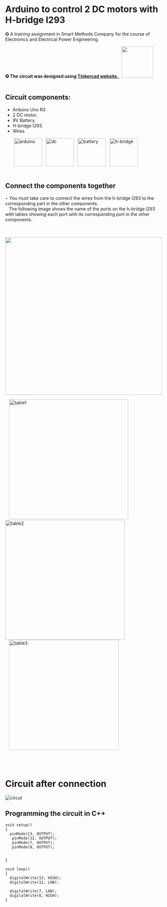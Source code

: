 # Arduino to control 2 DC motors with H-bridge l293
✪ A training assignment in Smart Methods Company for the course of Electronics and Electrical Power Engineering.
**<div>✪ The circuit was designed using <a href=https://www.tinkercad.com/dashboard>Tinkercad website. </a> &nbsp; <img width="100" src="https://user-images.githubusercontent.com/52053143/127372588-fb30e614-62b4-4f9a-bda3-eaf2061234e0.png"> </div> <br> </div>**
 ## Circuit components:
 * Arduino Uno R3.
 * 2 DC motor.
 * 9V Battery.
 * H-bridge l293.
 * Wires

&nbsp;&nbsp;&nbsp;&nbsp;&nbsp;&nbsp; <img alt="arduino" width="90"  src="https://user-images.githubusercontent.com/52053143/128624919-36387765-59f1-42aa-8810-708922a582a6.png"> &nbsp;&nbsp;<img width="90" alt="dc" src="https://user-images.githubusercontent.com/52053143/128624921-a13e9bbc-2d92-42c4-8fb0-56409430e547.png">&nbsp;&nbsp; <img width="90" alt="battery" src="https://user-images.githubusercontent.com/52053143/128624929-686e9623-274c-4915-a45e-cf9f26a439d1.png">&nbsp;&nbsp; <img width="90" alt="h-bridge" src="https://user-images.githubusercontent.com/52053143/128624931-044f34f4-0ac4-4d6e-8f1a-71ef82cf4a68.png">
<br><br>

## Connect the components together
⋆ You must take care to connect the wires from the h-bridge l293 to the corresponding part in the other components.<br>
&nbsp;&nbsp;&nbsp;The following image shows the name of the ports on the h-bridge l293 with tables showing each port with its corresponding port in the other components.
<br><br>

&nbsp;&nbsp;&nbsp;&nbsp;&nbsp;&nbsp;&nbsp;&nbsp;&nbsp;&nbsp;&nbsp;&nbsp;&nbsp;&nbsp;&nbsp;&nbsp;&nbsp;&nbsp;&nbsp;&nbsp;&nbsp;&nbsp;&nbsp;&nbsp;&nbsp;&nbsp;&nbsp;&nbsp;&nbsp;&nbsp;&nbsp;&nbsp;&nbsp;&nbsp;&nbsp;&nbsp;&nbsp;&nbsp;&nbsp;&nbsp;&nbsp;&nbsp;<img width="500" src="https://user-images.githubusercontent.com/52053143/128626023-53d7d8d9-e364-4c17-b7c4-b842eebb2130.png">


&nbsp;&nbsp;&nbsp;<img width="380" alt="table1" src="https://user-images.githubusercontent.com/52053143/128627598-bbc9b96f-ed70-48bc-949c-b83e2e3f50ba.png"> &nbsp;&nbsp;&nbsp;&nbsp;&nbsp;&nbsp;&nbsp;&nbsp;&nbsp;&nbsp;&nbsp;&nbsp;&nbsp;&nbsp;&nbsp;<img width="380" alt="table2" src="https://user-images.githubusercontent.com/52053143/128627599-f0a1421a-bee1-453b-98e2-4c5361643b39.png"> <br>
&nbsp;&nbsp;&nbsp;<img width="350" alt="table3" src="https://user-images.githubusercontent.com/52053143/128627601-93e7e294-8e55-4202-bbdc-4db46e1784c5.png">




<br> <br>


# Circuit after connection
![circut](https://user-images.githubusercontent.com/52053143/128625895-215c4d46-7342-49d6-940c-9d3005b95663.jpg)
<br>

## Programming the circuit in C++ 

```
void setup()
{
  pinMode(13, OUTPUT);
   pinMode(12, OUTPUT);
   pinMode(7, OUTPUT);
   pinMode(8, OUTPUT);
 
   
}

void loop()
{
  digitalWrite(13, HIGH);
  digitalWrite(12, LOW);
  
  digitalWrite(7, LOW);
  digitalWrite(8, HIGH);
}
```






